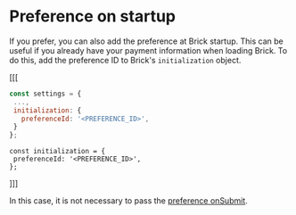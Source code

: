 # Preference on startup

If you prefer, you can also add the preference at Brick startup. This can be useful if you already have your payment information when loading Brick. To do this, add the preference ID to Brick's `initialization` object.

[[[
```Javascript
const settings = {
 ...,
 initialization: {
   preferenceId: '<PREFERENCE_ID>',
 }
};
```
```react-jsx
const initialization = {
 preferenceId: '<PREFERENCE_ID>',
};
```
]]]

In this case, it is not necessary to pass the [preference onSubmit](/developers/en/docs/checkout-bricks/wallet-brick/additional-customization/preferences).